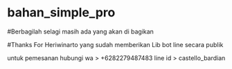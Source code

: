 # bahan_simple_pro

#Berbagilah selagi masih ada yang akan di bagikan

#Thanks For Heriwinarto yang sudah memberikan Lib bot line secara publik

untuk pemesanan hubungi
wa > +6282279487483
line id > castello_bardian
